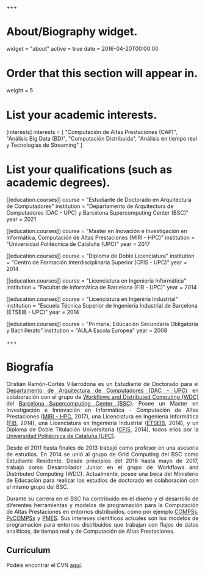 +++
# About/Biography widget.
widget = "about"
active = true
date = 2016-04-20T00:00:00

# Order that this section will appear in.
weight = 5

# List your academic interests.
[interests]
  interests = [
    "Computación de Altas Prestaciones (CAP)",
    "Análisis Big Data (BD)",
    "Computación Distribuida",
    "Análisis en tiempo real y Tecnologías de Streaming"
  ]

# List your qualifications (such as academic degrees).
[[education.courses]]
  course = "Estudiante de Doctorado en Arquitectura de Computadores"
  institution = "Departamento de Arquitectura de Computadores (DAC - UPC) y Barcelona Supercomputing Center (BSC)"
  year = 2021

[[education.courses]]
  course = "Master en Inovación e Investigación en Informática, Computación de Altas Prestaciones (MIRI - HPC)"
  institution = "Universidad Politécnica de Cataluña (UPC)"
  year = 2017

[[education.courses]]
  course = "Diploma de Doble Licenciatura"
  institution = "Centro de Formación Interdisciplinaria Superior (CFIS - UPC)"
  year = 2014

[[education.courses]]
  course = "Licenciatura en Ingeniería Informática"
  institution = "Facultat de Informática de Barcelona (FIB - UPC)"
  year = 2014

[[education.courses]]
  course = "Licenciatura en Ingeniría Industrial"
  institution = "Escuela Técnica Superior de Ingeniería Industrial de Barcelona (ETSEIB - UPC)"
  year = 2014

[[education.courses]]
  course = "Primaria, Educación Secundaria Obligatória y Bachillerato"
  institution = "AULA Escola Europea"
  year = 2008
 
+++

# Biografía

<p align="justify">
Cristián Ramón-Cortés Vilarrodona es un Estudiante de Doctorado para el <a href="http://www.ac.upc.edu/es" target="_blank">Departamento de Arquitectura de Computadores (DAC - UPC)</a> en colaboración con el grupo de <a href="https://www.bsc.es/discover-bsc/organisation/scientific-structure/workflows-and-distributed-computing" target="_blank">Workflows and Distributed Computing (WDC)</a> del <a href="https://www.bsc.es/" target="_blank">Barcelona Supercomputing Center (BSC)</a>. Posee un Master en Investigación e Innovación en Informática - Computación de Altas Prestaciones (<a href="https://masters.fib.upc.edu/masters/miri-high-performance-computing" target="_blank">MIRI - HPC</a>, 2017), una Licenciatura en Ingeniería Informática (<a href="https://www.fib.upc.edu/" target="_blank">FIB</a>, 2014), una Licenciatura en Ingeniería Industrial (<a href="https://etseib.upc.edu/ca" target="_blank">ETSEIB</a>, 2014), y un Diploma de Doble Titulación Universitaria (<a href="https://cfis.upc.edu/" target="_blank">CFIS</a>, 2014), todos ellos por la <a href="https://www.upc.edu/" target="_blank">Universidad Politécnica de Cataluña (UPC)</a>.
</p>

<p align="justify">
Desde el 2011 hasta finales de 2013 trabajó como profesor en una asesoria de estudios. En 2014 se unió al grupo de Grid Computing del BSC como Estudiante Residente. Desde principios del 2016 hasta mayo de 2017, trabajó como Desarrollador Junior en el grupo de Workflows and Distributed Computing (WDC). Actualmente, posee una beca del Ministerio de Educación para realizar los estudios de doctorado en colaboración con el mismo grupo del BSC. 
</p>

<p align="justify">
Durante su carrera en el BSC ha contribuido en el diseño y el desarrollo de diferentes herramientas y modelos de programación para la Computación de Altas Prestaciones en entornos distribuidos, como por ejemplo <a href="http://compss.bsc.es" target="_blank">COMPSs</a>, <a href="http://compss.bsc.es" target="_blank">PyCOMPSs</a> y <a href="https://www.bsc.es/research-and-development/software-and-apps/software-list/pmes" target="_blank">PMES</a>. Sus intereses científicos actuales son los modelos de programación para entornos distribuidos que trabajan con flujos de datos analíticos, de tiempo real y de Computación de Altas Prestaciones. 
</p>


## Currículum

Podéis encontrar el CVN <a href="https://cvn.fecyt.es/0000-0003-4170-818X" target="_blank">aquí</a>.

